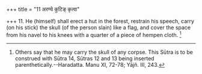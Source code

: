 +++
title = "11 अरण्ये कुटिङ् कृत्वा"

+++
11. He (himself) shall erect a hut in the forest, restrain his speech, carry (on his stick) the skull (of the person slain) like a flag, and cover the space from his navel to his knees with a quarter of a piece of hempen cloth. [^6] 


[^6]:  Others say that he may carry the skull of any corpse. This Sūtra is to be construed with Sūtra 14, Sūtras 12 and 13 being inserted parenthetically.--Haradatta. Manu XI, 72-78; Yājñ. III, 243.

